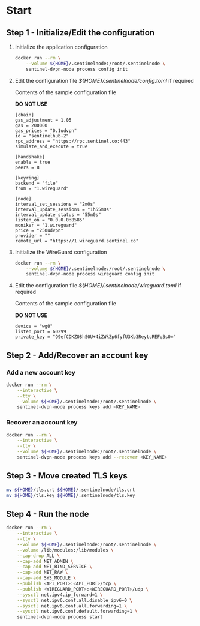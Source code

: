 # Start

## Step 1 - Initialize/Edit the configuration

1. Initialize the application configuration

    ``` sh
    docker run --rm \
        --volume ${HOME}/.sentinelnode:/root/.sentinelnode \
        sentinel-dvpn-node process config init
    ```

2. Edit the configuration file _${HOME}/.sentinelnode/config.toml_ if required

    Contents of the sample configuration file

    __DO NOT USE__

    ``` text
    [chain]
    gas_adjustment = 1.05
    gas = 200000
    gas_prices = "0.1udvpn"
    id = "sentinelhub-2"
    rpc_address = "https://rpc.sentinel.co:443"
    simulate_and_execute = true

    [handshake]
    enable = true
    peers = 8

    [keyring]
    backend = "file"
    from = "1.wireguard"

    [node]
    interval_set_sessions = "2m0s"
    interval_update_sessions = "1h55m0s"
    interval_update_status = "55m0s"
    listen_on = "0.0.0.0:8585"
    moniker = "1.wireguard"
    price = "250udvpn"
    provider = ""
    remote_url = "https://1.wireguard.sentinel.co"
    ```

3. Initialize the WireGuard configuration

    ``` sh
    docker run --rm \
        --volume ${HOME}/.sentinelnode:/root/.sentinelnode \
        sentinel-dvpn-node process wireguard config init
    ```

4. Edit the configuration file _${HOME}/.sentinelnode/wireguard.toml_ if required

    Contents of the sample configuration file

    __DO NOT USE__

    ``` text
    device = "wg0"
    listen_port = 60299
    private_key = "O9efCDKZO8hS0U+4iZWkZp6fyfU3Kb3ReytcREFq3s0="
    ```

## Step 2 - Add/Recover an account key

### Add a new account key

``` sh
docker run --rm \
    --interactive \
    --tty \
    --volume ${HOME}/.sentinelnode:/root/.sentinelnode \
    sentinel-dvpn-node process keys add <KEY_NAME>
```

### Recover an account key

``` sh
docker run --rm \
    --interactive \
    --tty \
    --volume ${HOME}/.sentinelnode:/root/.sentinelnode \
    sentinel-dvpn-node process keys add --recover <KEY_NAME>
```

## Step 3 - Move created TLS keys

``` sh
mv ${HOME}/tls.crt ${HOME}/.sentinelnode/tls.crt
mv ${HOME}/tls.key ${HOME}/.sentinelnode/tls.key
```

## Step 4 - Run the node

``` sh
docker run --rm \
    --interactive \
    --tty \
    --volume ${HOME}/.sentinelnode:/root/.sentinelnode \
    --volume /lib/modules:/lib/modules \
    --cap-drop ALL \
    --cap-add NET_ADMIN \
    --cap-add NET_BIND_SERVICE \
    --cap-add NET_RAW \
    --cap-add SYS_MODULE \
    --publish <API_PORT>:<API_PORT>/tcp \
    --publish <WIREGUARD_PORT>:<WIREGUARD_PORT>/udp \
    --sysctl net.ipv4.ip_forward=1 \
    --sysctl net.ipv6.conf.all.disable_ipv6=0 \
    --sysctl net.ipv6.conf.all.forwarding=1 \
    --sysctl net.ipv6.conf.default.forwarding=1 \
    sentinel-dvpn-node process start
```
